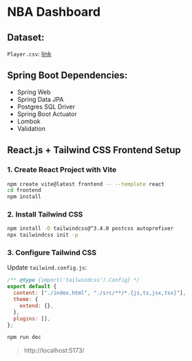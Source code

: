 # NBA Dashboard

## Dataset:

`Player.csv`: [link](https://www.kaggle.com/datasets/sumitrodatta/nba-aba-baa-stats?select=Player+Totals.csv)

## Spring Boot Dependencies:

- Spring Web
- Spring Data JPA
- Postgres SQL Driver
- Spring Boot Actuator
- Lombok
- Validation

## React.js + Tailwind CSS Frontend Setup

### 1. Create React Project with Vite

```bash
npm create vite@latest frontend -- --template react
cd frontend
npm install
```

### 2. Install Tailwind CSS

```bash
npm install -D tailwindcss@^3.4.0 postcss autoprefixer
npx tailwindcss init -p
```

### 3. Configure Tailwind CSS

Update `tailwind.config.js`:

```javascript
/** @type {import('tailwindcss').Config} */
export default {
  content: ["./index.html", "./src/**/*.{js,ts,jsx,tsx}"],
  theme: {
    extend: {},
  },
  plugins: [],
};
```

```bash
npm run dec
```

> http://localhost:5173/
